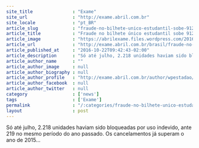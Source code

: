 ```yaml
---
site_title               : "Exame"
site_url                 : "http://exame.abril.com.br"
site_locale              : "pt_BR"
article_slug             : "fraude-no-bilhete-unico-estudantil-sobe-912-em-um-ano"
article_title            : "Fraude no bilhete único estudantil sobe 912% em um ano"
article_image            : "https://abrilexame.files.wordpress.com/2016/09/size_960_16_9_bilhete37.jpg?quality=70&strip=all&w=960"
article_url              : "http://exame.abril.com.br/brasil/fraude-no-bilhete-unico-estudantil-sobe-912-em-1-ano/"
article_published_at     : "2016-10-22T09:42:43-02:00"
article_description      : "Só até julho, 2.218 unidades haviam sido bloqueadas por uso indevido, ante 219 no mesmo período do ano passado. Os cancelamentos já superam o ano de 2015..."
article_author_name      : ""
article_author_image     : null
article_author_biography : null
article_author_profile   : "http://exame.abril.com.br/author/wpestadao/"
article_author_facebook  : null
article_author_twitter   : null
category                 : ['news']
tags                     : ['Exame']
permalink                : "/:categories/fraude-no-bilhete-unico-estudantil-sobe-912-em-um-ano/"
layout                   : post
---
```


Só até julho, 2.218 unidades haviam sido bloqueadas por uso indevido, ante 219 no mesmo período do ano passado. Os cancelamentos já superam o ano de 2015...
